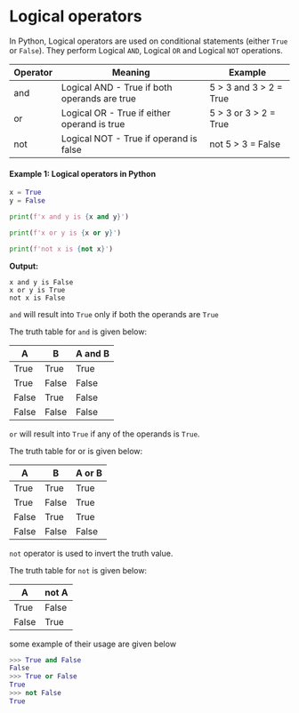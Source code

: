# Logical operators

In Python, Logical operators are used on conditional statements (either `True` or `False`). They perform Logical `AND`, Logical `OR` and Logical `NOT` operations.

| Operator | Meaning                                      | Example                |
| -------- | -------------------------------------------- | ---------------------- |
| and      | Logical AND - True if both operands are true | 5 > 3 and 3 > 2 = True |
| or       | Logical OR - True if either operand is true  | 5 > 3 or 3 > 2 = True  |
| not      | Logical NOT - True if operand is false       | not 5 > 3 = False      |

#### Example 1: Logical operators in Python

```python
x = True
y = False

print(f'x and y is {x and y}')

print(f'x or y is {x or y}')

print(f'not x is {not x}')
```

**Output:**

```
x and y is False
x or y is True
not x is False
```

`and` will result into `True` only if both the operands are `True`

The truth table for `and` is given below:

| A     | B     | A and B |
| ----- | ----- | ------- |
| True  | True  | True    |
| True  | False | False   |
| False | True  | False   |
| False | False | False   |

`or` will result into `True` if any of the operands is `True`.

The truth table for or is given below:

| A     | B     | A or B |
| ----- | ----- | ------ |
| True  | True  | True   |
| True  | False | True   |
| False | True  | True   |
| False | False | False  |

`not` operator is used to invert the truth value.

The truth table for `not` is given below:

| A     | not A |
| ----- | ----- |
| True  | False |
| False | True  |

some example of their usage are given below

```python
>>> True and False
False
>>> True or False
True
>>> not False
True
```
